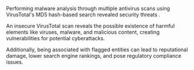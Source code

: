 Performing malware analysis through multiple antivirus scans using VirusTotal's MD5 hash-based search revealed security threats .

An insecure VirusTotal scan reveals the possible existence of harmful elements like viruses, malware, and malicious content, creating vulnerabilities for potential cyberattacks.

Additionally, being associated with flagged entities can lead to reputational damage, lower search engine rankings, and pose regulatory compliance issues.